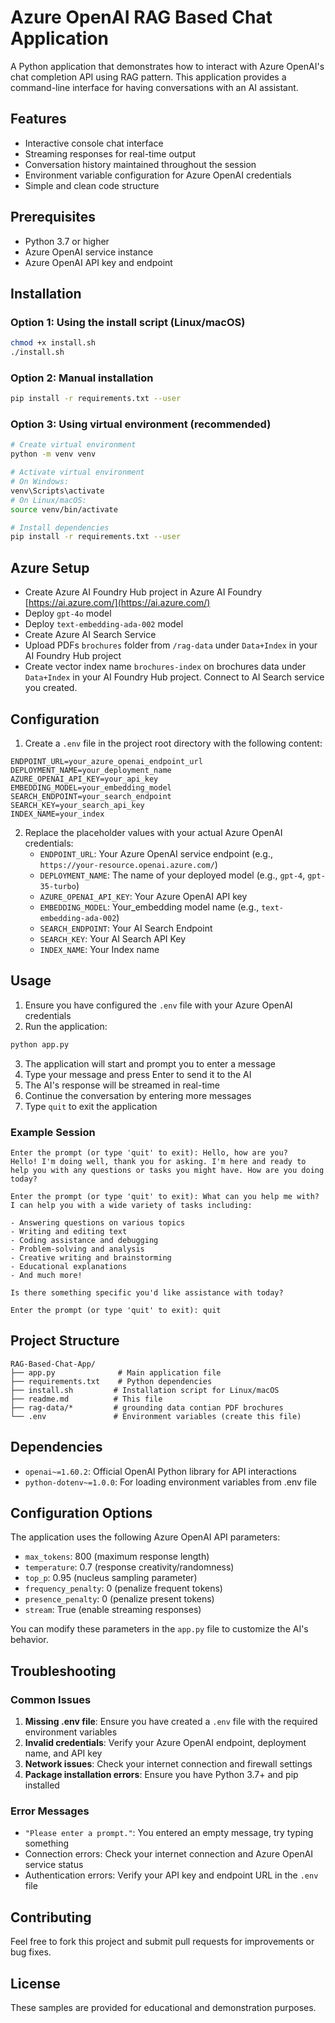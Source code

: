 # Azure OpenAI RAG Based Chat Application

A Python application that demonstrates how to interact with Azure OpenAI's chat completion API using RAG pattern. This application provides a command-line interface for having conversations with an AI assistant.

## Features

- Interactive console chat interface
- Streaming responses for real-time output
- Conversation history maintained throughout the session
- Environment variable configuration for Azure OpenAI credentials
- Simple and clean code structure

## Prerequisites

- Python 3.7 or higher
- Azure OpenAI service instance
- Azure OpenAI API key and endpoint

## Installation

### Option 1: Using the install script (Linux/macOS)
```bash
chmod +x install.sh
./install.sh
```

### Option 2: Manual installation
```bash
pip install -r requirements.txt --user
```

### Option 3: Using virtual environment (recommended)
```bash
# Create virtual environment
python -m venv venv

# Activate virtual environment
# On Windows:
venv\Scripts\activate
# On Linux/macOS:
source venv/bin/activate

# Install dependencies
pip install -r requirements.txt --user
```

## Azure Setup 
- Create Azure AI Foundry Hub project in Azure AI Foundry [https://ai.azure.com/](https://ai.azure.com/)
- Deploy `gpt-4o` model 
- Deploy `text-embedding-ada-002` model
- Create Azure AI Search Service
- Upload PDFs `brochures` folder from `/rag-data` under `Data+Index` in your AI Foundry Hub project 
- Create vector index name `brochures-index` on brochures data under `Data+Index` in your AI Foundry Hub project. Connect to AI Search service you created. 


## Configuration

1. Create a `.env` file in the project root directory with the following content:

```env
ENDPOINT_URL=your_azure_openai_endpoint_url
DEPLOYMENT_NAME=your_deployment_name
AZURE_OPENAI_API_KEY=your_api_key
EMBEDDING_MODEL=your_embedding_model
SEARCH_ENDPOINT=your_search_endpoint
SEARCH_KEY=your_search_api_key
INDEX_NAME=your_index
```

2. Replace the placeholder values with your actual Azure OpenAI credentials:
   - `ENDPOINT_URL`: Your Azure OpenAI service endpoint (e.g., `https://your-resource.openai.azure.com/`)
   - `DEPLOYMENT_NAME`: The name of your deployed model (e.g., `gpt-4`, `gpt-35-turbo`)
   - `AZURE_OPENAI_API_KEY`: Your Azure OpenAI API key
   - `EMBEDDING_MODEL`: Your_embedding model name (e.g., `text-embedding-ada-002`)
   - `SEARCH_ENDPOINT`: Your AI Search Endpoint
   - `SEARCH_KEY`: Your AI Search API Key
   - `INDEX_NAME`: Your Index name

## Usage

1. Ensure you have configured the `.env` file with your Azure OpenAI credentials
2. Run the application:

```bash
python app.py
```

3. The application will start and prompt you to enter a message
4. Type your message and press Enter to send it to the AI
5. The AI's response will be streamed in real-time
6. Continue the conversation by entering more messages
7. Type `quit` to exit the application

### Example Session

```
Enter the prompt (or type 'quit' to exit): Hello, how are you?
Hello! I'm doing well, thank you for asking. I'm here and ready to help you with any questions or tasks you might have. How are you doing today?

Enter the prompt (or type 'quit' to exit): What can you help me with?
I can help you with a wide variety of tasks including:

- Answering questions on various topics
- Writing and editing text
- Coding assistance and debugging
- Problem-solving and analysis
- Creative writing and brainstorming
- Educational explanations
- And much more!

Is there something specific you'd like assistance with today?

Enter the prompt (or type 'quit' to exit): quit
```

## Project Structure

```
RAG-Based-Chat-App/
├── app.py              # Main application file
├── requirements.txt    # Python dependencies
├── install.sh         # Installation script for Linux/macOS
├── readme.md          # This file
├── rag-data/*         # grounding data contian PDF brochures
└── .env               # Environment variables (create this file)
```

## Dependencies

- `openai~=1.60.2`: Official OpenAI Python library for API interactions
- `python-dotenv~=1.0.0`: For loading environment variables from .env file

## Configuration Options

The application uses the following Azure OpenAI API parameters:

- `max_tokens`: 800 (maximum response length)
- `temperature`: 0.7 (response creativity/randomness)
- `top_p`: 0.95 (nucleus sampling parameter)
- `frequency_penalty`: 0 (penalize frequent tokens)
- `presence_penalty`: 0 (penalize present tokens)
- `stream`: True (enable streaming responses)

You can modify these parameters in the `app.py` file to customize the AI's behavior.

## Troubleshooting

### Common Issues

1. **Missing .env file**: Ensure you have created a `.env` file with the required environment variables
2. **Invalid credentials**: Verify your Azure OpenAI endpoint, deployment name, and API key
3. **Network issues**: Check your internet connection and firewall settings
4. **Package installation errors**: Ensure you have Python 3.7+ and pip installed

### Error Messages

- `"Please enter a prompt."`: You entered an empty message, try typing something
- Connection errors: Check your internet connection and Azure OpenAI service status
- Authentication errors: Verify your API key and endpoint URL in the `.env` file

## Contributing

Feel free to fork this project and submit pull requests for improvements or bug fixes.

## License

These samples are provided for educational and demonstration purposes.